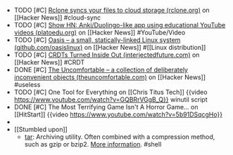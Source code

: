 - TODO [#C] [Rclone syncs your files to cloud storage (rclone.org)](https://news.ycombinator.com/item?id=39151937) on [[Hacker News]] #cloud-sync
- TODO [#C] [Show HN: Anki/Duolingo-like app using educational YouTube videos (platoedu.org)](https://news.ycombinator.com/item?id=39148336) on [[Hacker News]] #YouTube/Video
- TODO [#C] [Oasis – a small, statically-linked Linux system (github.com/oasislinux)](https://news.ycombinator.com/item?id=39142748) on [[Hacker News]] #[[Linux distribution]]
- TODO [#C] [CRDTs Turned Inside Out (interjectedfuture.com)](https://news.ycombinator.com/item?id=39130945) on [[Hacker News]] #CRDT
- DONE [#C] [The Uncomfortable – a collection of deliberately inconvenient objects (theuncomfortable.com)](https://news.ycombinator.com/item?id=39132423) on [[Hacker News]] #useless
- TODO [#C] One Tool for Everything on [[Chris Titus Tech]]
  {{video https://www.youtube.com/watch?v=GQBRrVGgB_Q}}
  winutil script
- DONE [#C] The Most Terrifying Game Isn't A Horror Game... on [[HitStart]]
  {{video https://www.youtube.com/watch?v=5b91DSqcgHo}}
-
- [[Stumbled upon]]
	- [tar](https://command-not-found.com/tar): Archiving utility. Often combined with a compression method, such as gzip or bzip2. [More information](https://www.gnu.org/software/tar). #shell